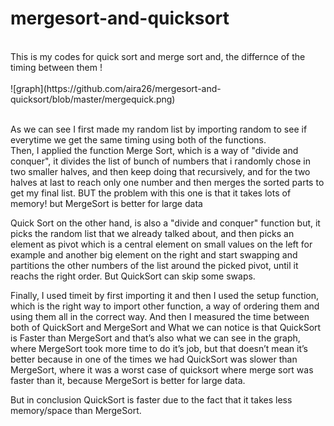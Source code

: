 # mergesort-and-quicksort
<br>
This is my codes for quick sort and merge sort and, the differnce of the timing between them !<br>
<br>
![graph](https://github.com/aira26/mergesort-and-quicksort/blob/master/mergequick.png) 
<br> <br>

As we can see I first made my random list by importing random to see if everytime we get the same timing using both of the functions.<br>
Then, I applied the function Merge Sort, which is a way of "divide and conquer", it divides the list of bunch of numbers that i randomly chose in two smaller halves, and then keep doing that recursively, and for the two halves at last to reach only one number and then merges the sorted parts to get my final list. BUT the problem with this one is that it takes lots of memory! but MergeSort is better for large data <br> 

Quick Sort on the other hand, is also a "divide and conquer" function but, it picks the random list that we already talked about, and then picks an element as pivot which is a central element on small values on the left for example and another big element on the right and start swapping and partitions the other numbers of the list around the picked pivot, until it reachs the right order. But QuickSort can skip some swaps.<br>

Finally, I used timeit by first importing it and then I used the setup function, which is the right way to import other function, a way of ordering them and using them all in the correct way. And then I measured the time between both of QuickSort and MergeSort and What we can notice is that QuickSort is Faster than MergeSort and that’s also what we can see in the graph, where MergeSort took more time to do it’s job, but that doesn’t mean it’s better because in one of the times we had QuickSort was slower than MergeSort, where it was a worst case of quicksort where merge sort was faster than it, because MergeSort is better for large data. <br>


 But in conclusion QuickSort is faster due to the fact that it takes less memory/space than MergeSort.
